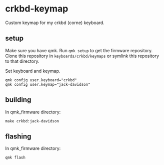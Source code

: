 # crkbd-keymap
Custom keymap for my crkbd (corne) keyboard.

## setup
Make sure you have qmk. Run `qmk setup` to get the firmware repository.
Clone this repository in `keyboards/crkbd/keymaps` or symlink this repository
to that directory.

Set keyboard and keymap.
```
qmk config user.keyboard="crkbd"
qmk config user.keymap="jack-davidson"
```

## building
In qmk_firmware directory:
```
make crkbd:jack-davidson
```

## flashing
In qmk_firmware directory:
```
qmk flash
```
